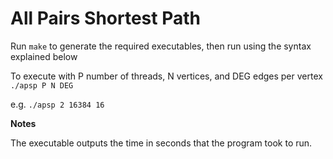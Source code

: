 All Pairs Shortest Path
=======================

Run ```make``` to generate the required executables, then run using the syntax explained below

To execute with P number of threads, N vertices, and DEG edges per vertex
    ```./apsp P N DEG```

e.g.
    ```./apsp 2 16384 16```

**Notes**

The executable outputs the time in seconds that the program took to run.
